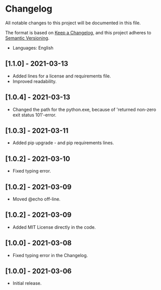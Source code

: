 # Changelog

All notable changes to this project will be documented in this file.

The format is based on [Keep a Changelog](https://keepachangelog.com/en/1.0.0/),
and this project adheres to [Semantic Versioning](https://semver.org/spec/v2.0.0.html).

- Languages: English

## [1.1.0] - 2021-03-13

- Added lines for a license and requirements file.
- Improved readability.

## [1.0.4] - 2021-03-13

- Changed the path for the python.exe, because of 'returned non-zero exit status 101'-error.

## [1.0.3] - 2021-03-11

- Added pip upgrade - and pip requirements lines.

## [1.0.2] - 2021-03-10

- Fixed typing error.

## [1.0.2] - 2021-03-09

- Moved @echo off-line.

## [1.0.2] - 2021-03-09

- Added MIT License directly in the code.

## [1.0.0] - 2021-03-08

- Fixed typing error in the Changelog.

## [1.0.0] - 2021-03-06

- Initial release.
